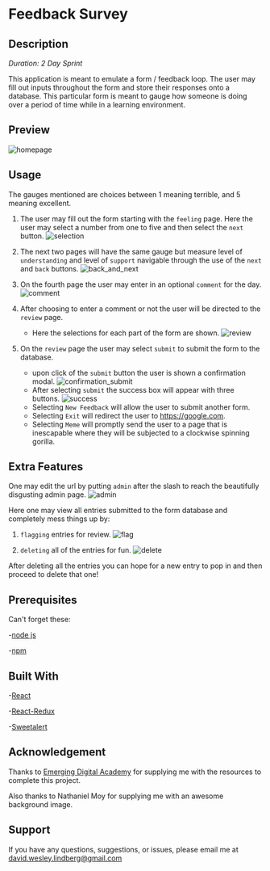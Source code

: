 # Feedback Survey

## Description

_Duration: 2 Day Sprint_

This application is meant to emulate a form / feedback loop. The user may fill out inputs throughout the form and store their responses onto a database. This particular form is meant to gauge how someone is doing over a period of time while in a learning environment. 

## Preview

![homepage](images/homescreen.png)

## Usage

The gauges mentioned are choices between 1 meaning terrible, and 5 meaning excellent.

1. The user may fill out the form starting with the `feeling` page. Here the user may select a number from one to five and then     select the `next` button.
    ![selection](images/selection.png)

2. The next two pages will have the same gauge but measure level of `understanding` and level of `support` navigable through the use of the `next` and `back` buttons.
    ![back_and_next](images/back-and-next.png)

3. On the fourth page the user may enter in an optional `comment` for the day.
    ![comment](images/comments.png)

4. After choosing to enter a comment or not the user will be directed to the `review` page.
    - Here the selections for each part of the form are shown.
    ![review](images/feedback-review.png)

5. On the `review` page the user may select `submit` to submit the form to the database.
    - upon click of the `submit` button the user is shown a confirmation modal.
    ![confirmation_submit](images/submit.png)
    - After selecting `submit` the success box will appear with three buttons.
    ![success](images/success.png)
    - Selecting `New Feedback` will allow the user to submit another form.
    - Selecting `Exit` will redirect the user to https://google.com.
    - Selecting `Meme` will promptly send the user to a page that is inescapable where they will be subjected to a clockwise spinning gorilla.

## Extra Features

One may edit the url by putting `admin` after the slash to reach the beautifully disgusting admin page.
![admin](images/admin%20page.png)

Here one may view all entries submitted to the form database and completely mess things up by:
1. `flagging` entries for review.
    ![flag](images/flag-feedback.png)

2. `deleting` all of the entries for fun.
    ![delete](images/warning.png)

After deleting all the entries you can hope for a new entry to pop in and then proceed to delete that one!

## Prerequisites

Can't forget these:

-[node js](https://nodejs.org/en/)

-[npm](https://docs.npmjs.com/)


## Built With

-[React](https://reactjs.org/)

-[React-Redux](https://react-redux.js.org/)

-[Sweetalert](https://sweetalert.js.org/)


## Acknowledgement
Thanks to [Emerging Digital Academy](https://emergingacademy.org/) for supplying me with the resources to complete this project.

Also thanks to Nathaniel Moy for supplying me with an awesome background image.

## Support
If you have any questions, suggestions, or issues, please email me at [david.wesley.lindberg@gmail.com](www.google.com)

